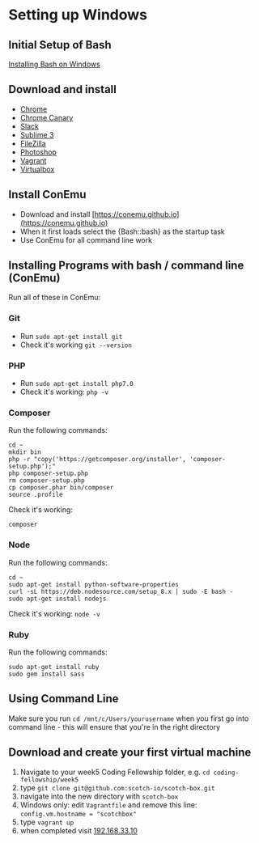 # Setting up Windows

## Initial Setup of Bash

[Installing Bash on Windows](https://msdn.microsoft.com/en-gb/commandline/wsl/install_guide)

## Download and install

- [Chrome](https://www.google.co.uk/chrome/browser/desktop/index.html)
- [Chrome Canary](https://www.google.co.uk/chrome/browser/canary.html)
- [Slack](https://slack.com/)
- [Sublime 3](https://www.sublimetext.com/3)
- [FileZilla](https://filezilla-project.org/download.php?show_all=1)
- [Photoshop](http://www.adobe.com/uk/products/photoshop.html)
- [Vagrant](https://www.vagrantup.com/)
- [Virtualbox](https://www.virtualbox.org/)

## Install ConEmu

- Download and install [https://conemu.github.io](https://conemu.github.io)
- When it first loads select the {Bash::bash} as the startup task
- Use ConEmu for all command line work 

## Installing Programs with bash / command line (ConEmu)

Run all of these in ConEmu:

### Git

- Run `sudo apt-get install git`
- Check it's working `git --version`

### PHP

- Run `sudo apt-get install php7.0`
- Check it's working: `php -v`

### Composer

Run the following commands:

```
cd ~
mkdir bin
php -r "copy('https://getcomposer.org/installer', 'composer-setup.php');"
php composer-setup.php
rm composer-setup.php
cp composer.phar bin/composer
source .profile
```

Check it's working:

```
composer
```

### Node

Run the following commands:

```
cd ~
sudo apt-get install python-software-properties
curl -sL https://deb.nodesource.com/setup_8.x | sudo -E bash -
sudo apt-get install nodejs
```

Check it's working: `node -v`

### Ruby

Run the following commands:

```
sudo apt-get install ruby
sudo gem install sass
```

## Using Command Line

Make sure you run `cd /mnt/c/Users/yourusername` when you first go into command line - this will ensure that you're in the right directory

## Download and create your first virtual machine

1. Navigate to your week5 Coding Fellowship folder, e.g. `cd coding-fellowship/week5`
1. type `git clone git@github.com:scotch-io/scotch-box.git`
1. navigate into the new directory with `scotch-box`
1. Windows only: edit `Vagrantfile` and remove this line: `config.vm.hostname = "scotchbox"`
1. type `vagrant up`
1. when completed visit [192.168.33.10](http://192.168.33.10/)